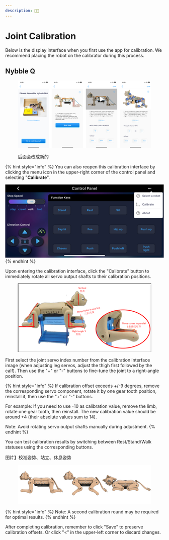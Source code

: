 ```yaml
---
description: 📱🤖
---
```


# Joint Calibration

Below is the display interface when you first use the app for calibration. We recommend placing the robot on the calibrator during this process.

## Nybble Q <a href="#nybble" id="nybble"></a>

<figure><img src="../.gitbook/assets/IMG_7174.png" alt=""><figcaption><p>后面会改成新的</p></figcaption></figure>

{% hint style="info" %}
You can also reopen this calibration interface by clicking the menu icon in the upper-right corner of the control panel and selecting "**Calibrate**".

![](../.gitbook/assets/IMG_7140.PNG)
{% endhint %}

Upon entering the calibration interface, click the "Calibrate" button to immediately rotate all servo output shafts to their calibration positions.

<figure><img src="../.gitbook/assets/image (3).png" alt=""><figcaption></figcaption></figure>

First select the joint servo index number from the calibration interface image (when adjusting leg servos, adjust the thigh first followed by the calf). Then use the "+" or "-" buttons to fine-tune the joint to a right-angle position.

{% hint style="info" %}
If calibration offset exceeds +/-9 degrees, remove the corresponding servo component, rotate it by one gear tooth position, reinstall it, then use the "+" or "-" buttons.

For example: If you need to use -10 as calibration value, remove the limb, rotate one gear tooth, then reinstall. The new calibration value should be around +4 (their absolute values sum to 14).

Note: Avoid rotating servo output shafts manually during adjustment.
{% endhint %}

You can test calibration results by switching between Rest/Stand/Walk statuses using the corresponding buttons.

图片】校准姿势、站立、休息姿势

<figure><img src="../.gitbook/assets/image (4).png" alt=""><figcaption></figcaption></figure>

{% hint style="info" %}
Note: A second calibration round may be required for optimal results.
{% endhint %}

After completing calibration, remember to click "Save" to preserve calibration offsets. Or click "<" in the upper-left corner to discard changes.
